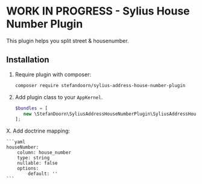 # WORK IN PROGRESS - Sylius House Number Plugin

This plugin helps you split street & housenumber.

## Installation

1. Require plugin with composer:

    ```bash
    composer require stefandoorn/sylius-address-house-number-plugin
    ```

2. Add plugin class to your `AppKernel`.

    ```php
    $bundles = [
       new \StefanDoorn\SyliusAddressHouseNumberPlugin\SyliusAddressHouseNumberPlugin(),
    ];
    ```

X. Add doctrine mapping:

    ```yaml
    houseNumber:
        column: house_number
        type: string
        nullable: false
        options:
            default: ''
    ```

